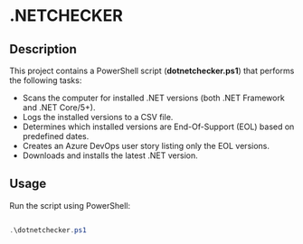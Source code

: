 # .NETCHECKER

## Description

This project contains a PowerShell script (**dotnetchecker.ps1**) that performs the following tasks:

- Scans the computer for installed .NET versions (both .NET Framework and .NET Core/5+).
- Logs the installed versions to a CSV file.
- Determines which installed versions are End-Of-Support (EOL) based on predefined dates.
- Creates an Azure DevOps user story listing only the EOL versions.
- Downloads and installs the latest .NET version.

## Usage

Run the script using PowerShell:

```Powershell

.\dotnetchecker.ps1